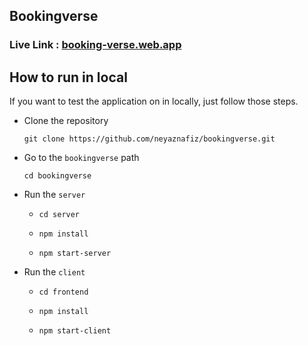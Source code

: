 ## Bookingverse
### Live Link : <a href="https://booking-verse.web.app/" target="_blank">booking-verse.web.app</a>

## How to run in local
If you want to test the application on in locally, just follow those steps.

- Clone the repository
  ```
  git clone https://github.com/neyaznafiz/bookingverse.git
  ```

- Go to the `bookingverse` path
  ```
  cd bookingverse
  ```
 
- Run the `server`
  - ```
    cd server
    ```
  - ```
    npm install
    ```
  - ```
    npm start-server
    ```

- Run the `client`
  - ```
    cd frontend
    ```
  - ```
    npm install
    ```
  - ```
    npm start-client
    ```